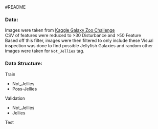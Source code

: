 #README

### Data:
Images were taken from [Kaggle Galaxy Zoo Challenge](https://www.kaggle.com/c/galaxy-zoo-the-galaxy-challenge/data)  
CSV of features were reduced to >30 Disturbance and >50 Feature  
Based off this filter, images were then filtered to only include these
Visual inspection was done to find possible Jellyfish Galaxies and random other images were taken for `Not_Jellies` tag.  

### Data Structure:
Train
- Not_Jellies
- Poss-Jellies

Validation
- Not_Jellies
- Jellies

Test
